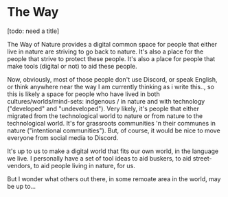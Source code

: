 # The Way
[todo: need a title]

The Way of Nature provides a digital common space for people that either live in nature are striving to go back to nature. It's also a place for the people that strive to protect these people. It's also a place for people that make tools (digital or not) to aid these people.

Now, obviously, most of those people don't use Discord, or speak English, or think anywhere near the way I am currently thinking as i write this.., so this is likely a space for people who have lived in both cultures/worlds/mind-sets: indgenous / in nature and with technology ("developed" and "undeveloped"). Very likely, it's people that either migrated from the technological world to nature or from nature to the technological world. It's for grassroots communities 'n their communes in nature ("intentional communities"). But, of course, it would be nice to move everyone from social media to Discord.

It's up to us to make a digital world that fits our own world, in the language we live. I personally have a set of tool ideas to aid buskers, to aid street-vendors, to aid people living in nature, for us.

But I wonder what others out there, in some remoate area in the world, may be up to...
